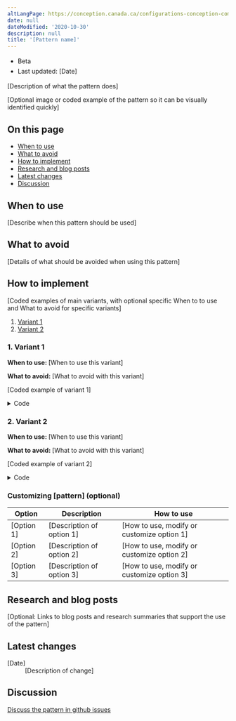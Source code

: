 ```yaml
---
altLangPage: https://conception.canada.ca/configurations-conception-communes/boutons.html
date: null
dateModified: '2020-10-30'
description: null
title: '[Pattern name]'
---
```



<div class="row">
 <div class="col-md-12 pull-left">
  <ul class="list-inline small mrgn-bttm-sm" id="list-inline-desktop-only" style="line-height:1.65em">
   <li class="mrgn-rght-lg">
    <span class="label label-info">
     Beta
    </span>
   </li>
   <li class="mrgn-rght-lg">
    Last updated: [Date]
   </li>
  </ul>
 </div>
</div>

<p>
 [Description of what the pattern does]
</p>

<div class="pattern-demo mrgn-bttm-md">
 <p>
  [Optional image or coded example of the pattern so it can be visually identified quickly]
 </p>
</div>

<section>
 <h2>
  On this page
 </h2>
 <ul>
  <li>
   <a href="#when">
    When to use
   </a>
  </li>
  <li>
   <a href="#avoid">
    What to avoid
   </a>
  </li>
  <li>
   <a href="#how">
    How to implement
   </a>
  </li>
  <li>
   <a href="#research">
    Research and blog posts
   </a>
  </li>
  <li>
   <a href="#latest">
    Latest changes
   </a>
  </li>
  <li>
   <a href="#discuss">
    Discussion
   </a>
  </li>
 </ul>
</section>

<section>
 <h2 id="when">
  When to use
 </h2>
 <p>
  [Describe when this pattern should be used]
 </p>
</section>

<section>
 <h2 id="avoid">
  What to avoid
 </h2>
 <p>
  [Details of what should be avoided when using this pattern]
 </p>
</section>

<section>
 <h2 id="how">
  How to implement
 </h2>
 <p>
  [Coded examples of main variants, with optional specific When to to use and What to avoid for specific variants]
 </p>
 <ol>
  <li>
   <a href="#1">
    Variant 1
   </a>
  </li>
  <li>
   <a href="#2">
    Variant 2
   </a>
  </li>
 </ol>
 <h3 id="1">
  1. Variant 1
 </h3>
 <p>
  <strong>
   When to use:
  </strong>
  [When to use this variant]
 </p>
 <p>
  <strong>
   What to avoid:
  </strong>
  [What to avoid with this variant]
  <div class="pattern-demo mrgn-bttm-md">
   <p>
    [Coded example of variant 1]
   </p>
  </div>
  <details>
   <summary>
    Code
   </summary>
   <pre><code>&lt;p&gt;[Coded example of variant 1]&lt;/p&gt;</code></pre>
  </details>
  <h3 id="primary">
   2. Variant 2
  </h3>
  <p>
   <strong>
    When to use:
   </strong>
   [When to use this variant]
  </p>
  <p>
   <strong>
    What to avoid:
   </strong>
   [What to avoid with this variant]
   <div class="pattern-demo mrgn-bttm-md">
    <p>
     [Coded example of variant 2]
    </p>
   </div>
   <details>
    <summary>
     Code
    </summary>
    <pre><code>&lt;p&gt;[Coded example of variant 2]&lt;/p&gt;</code></pre>
   </details>
   <h3>
    Customizing [pattern] (optional)
   </h3>
   <table class="table">
    <thead>
     <tr>
      <th>
       Option
      </th>
      <th>
       Description
      </th>
      <th>
       How to use
      </th>
     </tr>
    </thead>
    <tbody>
     <tr>
      <td>
       [Option 1]
      </td>
      <td>
       [Description of option 1]
      </td>
      <td>
       [How to use, modify or customize option 1]
      </td>
     </tr>
     <tr>
      <td>
       [Option 2]
      </td>
      <td>
       [Description of option 2]
      </td>
      <td>
       [How to use, modify or customize option 2]
      </td>
     </tr>
     <tr>
      <td>
       [Option 3]
      </td>
      <td>
       [Description of option 3]
      </td>
      <td>
       [How to use, modify or customize option 3]
      </td>
     </tr>
    </tbody>
   </table>
  </p>
 </p>
</section>

<h2 id="research">
 Research and blog posts
</h2>

<p>
 [Optional: Links to blog posts and research summaries that support the use of the pattern]
</p>

<h2 id="latest">
 Latest changes
</h2>

<section>
 <dl class="dl-horizontal">
  <dt>
   <time class="link-muted" datetime="2020-10-21">
    [Date]
   </time>
  </dt>
  <dd>
   [Description of change]
  </dd>
 </dl>
</section>

<section>
 <h2 id="discuss">
  Discussion
 </h2>
 <p>
  <a href="https://github.com/canada-ca/design-system-systeme-conception/issues">
   Discuss the pattern in github issues
  </a>
 </p>
</section>






